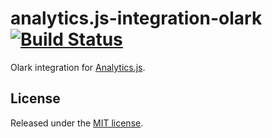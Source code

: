 # analytics.js-integration-olark [![Build Status][ci-badge]][ci-link]

Olark integration for [Analytics.js][].

## License

Released under the [MIT license](License.md).


[Analytics.js]: https://segment.com/docs/libraries/analytics.js/
[ci-link]: https://circleci.com/gh/segment-integrations/analytics.js-integration-olark
[ci-badge]: https://circleci.com/gh/segment-integrations/analytics.js-integration-olark.svg?style=svg
